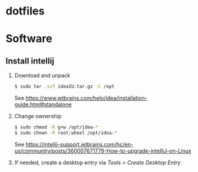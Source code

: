 # dotfiles

# Software

## Install intellij

1. Download and unpack
    ```sh
    $ sudo tar -xzf ideaIU.tar.gz -C /opt
    ```
    See https://www.jetbrains.com/help/idea/installation-guide.html#standalone

2. Change ownership 
    ```sh
    $ sudo chmod -R g+w /opt/idea-*
    $ sudo chown -R root:wheel /opt/idea-*
    ```
    See https://intellij-support.jetbrains.com/hc/en-us/community/posts/360007671779-How-to-upgrade-intelliJ-on-Linux

3. If needed, create a desktop entry via *Tools > Create Desktop Entry*
